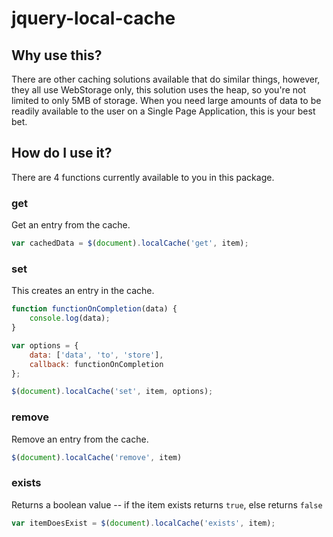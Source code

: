 # jquery-local-cache
## Why use this?
There are other caching solutions available that do similar things, however, they all use WebStorage only, this solution uses the heap, so you're not limited to only 5MB of storage. When you need large amounts of data to be readily available to the user on a Single Page Application, this is your best bet.

## How do I use it?
There are 4 functions currently available to you in this package.

### get
Get an entry from the cache.
```javascript
var cachedData = $(document).localCache('get', item);
```

### set
This creates an entry in the cache.
```javascript
function functionOnCompletion(data) {
	console.log(data);
}

var options = {
	data: ['data', 'to', 'store'],
	callback: functionOnCompletion
};

$(document).localCache('set', item, options);
```

### remove
Remove an entry from the cache.
```javascript
$(document).localCache('remove', item)
```

### exists
Returns a boolean value -- if the item exists returns `true`, else returns `false` 
```javascript
var itemDoesExist = $(document).localCache('exists', item);
```


